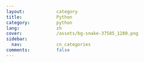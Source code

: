 ```yaml
---
layout:            category
title:             Python
category:          python
lang:              zh
cover:             /assets/bg-snake-37585_1280.png
sidebar:
  nav:             cn_categories
comments:          false
---
```

